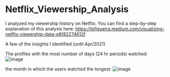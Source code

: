 # Netflix_Viewership_Analysis
I analyzed my viewership history on Netflix. You can find a step-by-step explanation of this analysis here: https://tsfigueira.medium.com/visualizing-netflix-viewership-data-e8f82274612f

A few of the insights I identified (until Apr/2021)

The profiles with the most number of days (24 hr periods) watched:
![image](https://user-images.githubusercontent.com/8387776/118587408-8f170900-b76a-11eb-9ece-b6e0137e2ae6.png)

the month in which the users watched the longest:
![image](https://user-images.githubusercontent.com/8387776/118587452-a0601580-b76a-11eb-8e51-7eed0f18ae3a.png)
